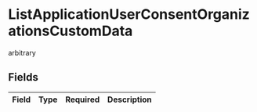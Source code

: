 # ListApplicationUserConsentOrganizationsCustomData

arbitrary


## Fields

| Field       | Type        | Required    | Description |
| ----------- | ----------- | ----------- | ----------- |